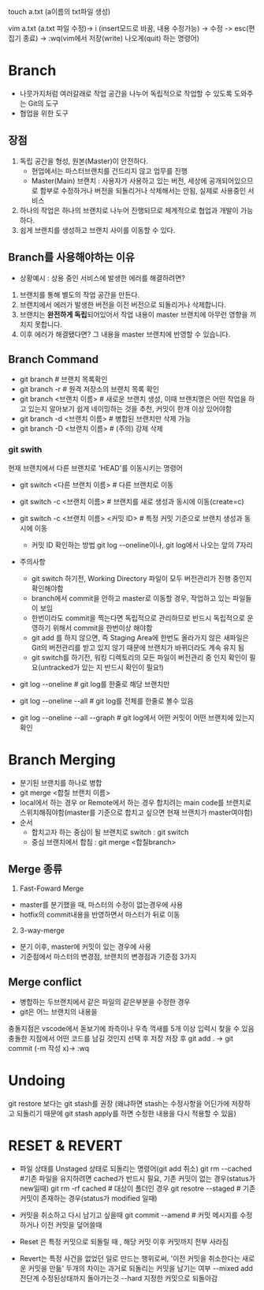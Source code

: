 touch a.txt (a이름의 txt파일 생성)

vim a.txt (a.txt 파일 수정)-> i (insert모드로 바꿈, 내용 수정가능) -> 수정 -> esc(편집기 종료) -> :wq(vim에서 저장(write) 나오게(quit) 하는 명령어)

# Branch
* 나뭇가지처럼 여러갈래로 작업 공간을 나누어 독립적으로 작업할 수 있도록 도와주는 Git의 도구
* 협업을 위한 도구
## 장점
1. 독립 공간을 형성, 원본(Master)이 안전하다.
    * 현업에서는 마스터브랜치를 건드리지 않고 업무를 진행
    * Master(Main) 브랜치 : 사용자가 사용하고 있는 버전, 세상에 공개되어있으므로 함부로 수정하거나 버전을 되돌리거나 삭제해서는 안됨, 실제로 사용중인 서비스
2. 하나의 작업은 하나의 브랜치로 나누어 진행되므로 체계적으로 협업과 개발이 가능하다.
3. 쉽게 브랜치를 생성하고 브랜치 사이를 이동할 수 있다.

## Branch를 사용해야하는 이유
* 상황예시 : 상용 중인 서비스에 발생한 에러를 해결하려면?
1. 브랜치를 통해 별도의 작업 공간을 만든다.
2. 브랜치에서 에러가 발생한 버전을 이전 버전으로 되돌리거나 삭제합니다.
3. 브랜치는 **완전하게 독립**되어있어서 작업 내용이 master 브랜치에 아무런 영향을 끼치지 못합니다.
4. 이후 에러가 해결됐다면? 그 내용을 master 브랜치에 반영할 수 있습니다.

## Branch Command
* git branch # 브랜치 목록확인
* git branch -r # 원격 저장소의 브랜치 목록 확인
* git branch <브랜치 이름> # 새로운 브랜치 생성, 이때 브랜치명은 어떤 작업을 하고 있는지 알아보기 쉽게 네이밍하는 것을 추천, 커밋이 한개 이상 있어야함
* git branch -d <브랜치 이름> # 병합된 브랜치만 삭제 가능
* git branch -D <브랜치 이름> # (주의) 강제 삭제
### git swith
현재 브랜치에서 다른 브랜치로 'HEAD'를 이동시키는 명령어
* git switch <다른 브랜치 이름> # 다른 브랜치로 이동
* git switch -c <브랜치 이름> # 브랜치를 새로 생성과 동시에 이동(create=c)
* git switch -c <브랜치 이름> <커밋 ID> # 특정 커밋 기준으로 브랜치 생성과 동시에 이동
    * 커밋 ID 확인하는 방법 git log --oneline이나, git log에서 나오는 앞의 7자리
* 주의사항
    * git switch 하기전, Working Directory 파일이 모두 버전관리가 진행 중인지 확인해야함
    * branch에서 commit을 안하고 master로 이동할 경우, 작업하고 있는 파일들이 보임
    * 한번이라도 commit을 찍는다면 독립적으로 관리하므로 반드시 독립적으로 운영하기 위해서 commit을 한번이상 해야함
    * git add 를 하지 않으면, 즉 Staging Area에 한번도 올라가지 않은 새파일은 Git의 버전관리를 받고 있지 않기 때문에 브랜치가 바뀌더라도 계속 유지 됨
    * git switch를 하기전, 워킹 디렉토리의 모든 파일이 버전관리 중 인지 확인이 필요(untracked가 있는 지 반드시 확인이 필요!)

* git log --oneline # git log를 한줄로 해당 브랜치만
* git log --oneline --all # git log를 전체를 한줄로 볼수 있음
* git log --oneline --all --graph # git log에서 어떤 커밋이 어떤 브랜치에 있는지 확인

# Branch Merging
* 분기된 브랜치를 하나로 병합
* git merge <합칠 브랜치 이름>
* local에서 하는 경우 or Remote에서 하는 경우
합치려는 main code를 브랜치로 스위치해줘야함(master를 기준으로 합치고 싶으면 현재 브랜치가 master여야함)
* 순서
    * 합치고자 하는 중심이 될 브랜치로 switch : git switch <main branch>
    * 중심 브랜치에서 합침 : git merge <합칠branch>
## Merge 종류
1. Fast-Foward Merge
* master를 분기했을 때, 마스터의 수정이 없는경우에 사용
* hotfix의 commit내용을 반영하면서 마스터가 뒤로 이동
2. 3-way-merge
* 분기 이후, master에 커밋이 있는 경우에 사용
* 기준점에서 마스터의 변경점, 브랜치의 변경점과 기준점 3가지

## Merge conflict
* 병합하는 두브랜치에서 같은 파일의 같은부분을 수정한 경우
* git은 어느 브랜치의 내용을 

충돌지점은 vscode에서 돋보기에 좌측이나 우측 꺽새를 5개 이상 입력시 찾을 수 있음
충돌한 지점에서 어떤 코드를 남길 것인지 선택 후 저장
저장 후 git add . -> git commit (-m 작성 x)-> :wq

# Undoing
git restore 보다는 git stash를 권장 (왜냐하면 stash는 수정사항을 어딘가에 저장하고 되돌리기 때문에 git stash apply를 하면 수정한 내용을 다시 적용할 수 있음)
# RESET & REVERT
* 파일 상태를 Unstaged 상태로 되돌리는 명령어(git add 취소)
git rm --cached #기존 파일을 유지하려면 cached가 반드시 필요, 기존 커밋이 없는 경우(status가 new일때)
git rm -rf cached # 대상이 폴더인 경우
git resotre --staged # 기존 커밋이 존재하는 경우(status가 modified 일때)

* 커밋을 취소하고 다시 남기고 싶을때
git commit --amend # 커밋 메시지를 수정하거나 이전 커밋을 덮어쓸때


* Reset 은 특정 커밋으로 되돌릴 때 , 해당 커밋 이후 커밋까지 전부 사라짐
* Revert는 특정 사건을 없었던 일로 만드는 행위로써, '이전 커밋을 취소한다는 새로운 커밋을 만듦'
두개의 차이는 과거로 되돌리는 커밋을 남기는 여부
--mixed add 전단계 수정된상태까지 돌아가는것
--hard 지정한 커밋으로 되돌아감




